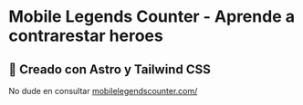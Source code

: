 # Mobile Legends Counter - Aprende a contrarestar heroes
## 🚀 Creado con Astro y Tailwind CSS

No dude en consultar [mobilelegendscounter.com/](https://mobilelegendscounter.com/)